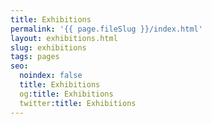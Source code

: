 ```yaml
---
title: Exhibitions
permalink: '{{ page.fileSlug }}/index.html'
layout: exhibitions.html
slug: exhibitions
tags: pages
seo:
  noindex: false
  title: Exhibitions
  og:title: Exhibitions
  twitter:title: Exhibitions
---
```




